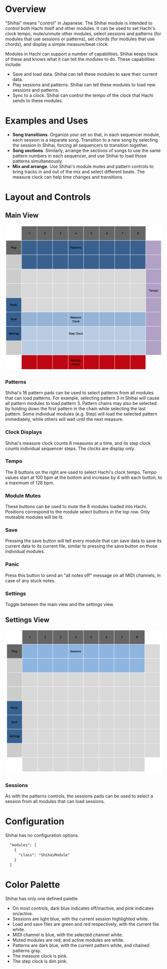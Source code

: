 # Overview

"Shihai" means "control" in Japanese. The Shihai module is intended to control both Hachi itself and 
other modules. It can be used to set Hachi's clock tempo, mute/unmute other modules, 
select sessions and patterns (for modules that use sessions or patterns), 
set chords (for modules that use chords), 
and display a simple measure/beat clock. 

Modules in Hachi can support a number of capabilities. Shihai keeps track of these
and knows what it can tell the modules to do. These capabilities include:
- Save and load data. Shihai can tell these modules to save their current data.
- Play sessions and patterns. Shihai can tell these modules to load new sessions and patterns.
- Sync to a clock. Shihai can control the tempo of the clock that Hachi sends to these modules.


# Examples and Uses

- **Song transitions**. Organize your set so that, in each sequencer module, each session is a separate song. Transition to a new song by selecting the session in Shihai, forcing all sequencers to transition together.
- **Song sections**. Similarly, arrange the sections of songs to use the same pattern numbers in each sequencer, and use Shihai to load those patterns simultaneously.
- **Mix and arrange**. Use Shihai's module mutes and pattern controls to bring tracks in and out of the mix and select different beats. The measure clock can help time changes and transitions.


# Layout and Controls

## Main View

<img width="600px" src="shihai.png"/>

### Patterns

Shihai's 16 pattern pads can be used to select patterns from all modules that can load patterns.
For example, selecting pattern 3 in Shihai will cause all pattern modules to load pattern 3.
Pattern chains may also be selected by holding down the first pattern in the chain while
selecting the last pattern. Some individual modules (e.g. Step) will load the selected 
pattern immediately, while others will wait until the next measure.

### Clock Displays

Shihai's measure clock counts 8 measures at a time, and its step clock counts individual
sequencer steps. The clocks are display only.

### Tempo

The 8 buttons on the right are used to select Hachi's clock tempo. Tempo values start at
100 bpm at the bottom and increase by 4 with each button, to a maximum of 128 bpm.

### Module Mutes

These buttons can be used to mute the 8 modules loaded into Hachi. Positions correspond to
the module select buttons in the top row. Only muteable modules will be lit.

### Save

Pressing the save button will tell every module that can save data to save its 
current data to its current file, similar to pressing the save button on those
individual modules.


### Panic

Press this button to send an "all notes off" message on all MIDI channels,
in case of any stuck notes.

### Settings

Toggle between the main view and the settings view.

## Settings View

<img width="600px" src="shihai-settings.png"/>

### Sessions

As with the patterns controls, the sessions pads can be used to select a session from
all modules that can load sessions.


# Configuration

Shihai has no configuration options. 

```
  "modules": [
    {
      "class": "ShihaiModule"
    }
  ]
```

# Color Palette

Shihai has only one defined palette. 

- On most controls, dark blue indicates off/inactive, and pink indicates on/active.
- Sessions are light blue, with the current session highlighted white.
- Load and save files are green and red respectively, with the current file white.
- MIDI channel is blue, with the selected channel white.
- Muted modules are red, and active modules are white.
- Patterns are dark blue, with the current pattern white, and chained patterns gray.
- The measure clock is pink.
- The step clock is dim pink.

